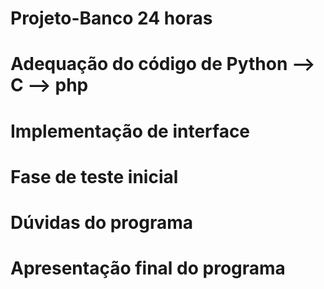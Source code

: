 # Projeto-Banco 24 horas 
#  Adequação do código de Python --> C --> php
# Implementação de interface
# Fase de teste inicial
# Dúvidas do programa
# Apresentação final do programa
